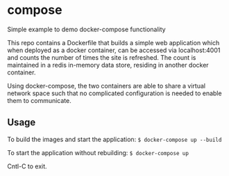 # compose
Simple example to demo docker-compose functionality

This repo contains a Dockerfile that builds a simple web application which when deployed as a docker container, can be accessed via localhost:4001
and counts the number of times the site is refreshed.  The count is maintained in a redis in-memory data store, residing in another docker
container.

Using docker-compose, the two containers are able to share a virtual network space such that no complicated configuration is needed to
enable them to communicate.

## Usage
To build the images and start the application:
`$ docker-compose up --build`

To start the application without rebuilding:
`$ docker-compose up`

Cntl-C to exit.
